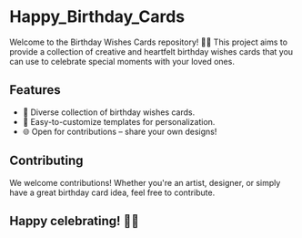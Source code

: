 # Happy_Birthday_Cards
Welcome to the Birthday Wishes Cards repository! 🎉🎂
This project aims to provide a collection of creative and heartfelt birthday wishes cards that you can use to celebrate special moments with your loved ones.

## Features

- 🎨 Diverse collection of birthday wishes cards.
- 📄 Easy-to-customize templates for personalization.
- 🌐 Open for contributions – share your own designs!

## Contributing
We welcome contributions! Whether you're an artist, designer, or simply have a great birthday card idea, feel free to contribute.

## Happy celebrating! 🎈🎊
